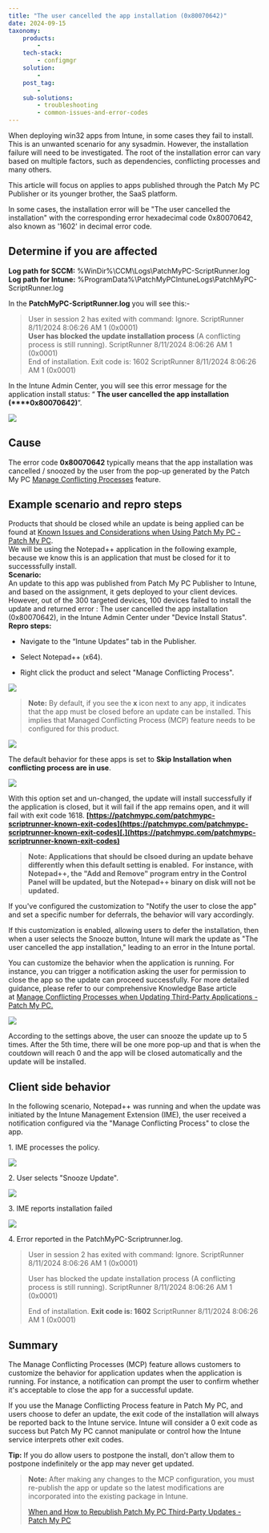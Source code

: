 ```yaml
---
title: "The user cancelled the app installation (0x80070642)"
date: 2024-09-15
taxonomy:
    products:
        - 
    tech-stack:
        - configmgr
    solution:
        - 
    post_tag:
        - 
    sub-solutions:
        - troubleshooting
        - common-issues-and-error-codes
---
```


When deploying win32 apps from Intune, in some cases they fail to install. This is an unwanted scenario for any sysadmin. However, the installation failure will need to be investigated. The root of the installation error can vary based on multiple factors, such as dependencies, conflicting processes and many others.

This article will focus on applies to apps published through the Patch My PC Publisher or its younger brother, the SaaS platform.

In some cases, the installation error will be "The user cancelled the installation" with the corresponding error hexadecimal code 0x80070642, also known as '1602' in decimal error code.

## Determine if you are affected

**Log path for SCCM:** %WinDir%\\CCM\\Logs\\PatchMyPC-ScriptRunner.log  
**Log path for Intune:** %ProgramData%\\PatchMyPCIntuneLogs\\PatchMyPC-ScriptRunner.log

In the **PatchMyPC-ScriptRunner.log** you will see this:-

> User in session 2 has exited with command: Ignore. ScriptRunner 8/11/2024 8:06:26 AM 1 (0x0001)  
> **User has blocked the update installation process** (A conflicting process is still running). ScriptRunner 8/11/2024 8:06:26 AM 1 (0x0001)  
> End of installation. Exit code is: 1602 ScriptRunner 8/11/2024 8:06:26 AM 1 (0x0001)

In the Intune Admin Center, you will see this error message for the application install status: “ **The user cancelled the app installation** **(****0x80070642)**”.

![](../../_images/update_for_notepad-2.png)

## Cause

The error code **0x80070642** typically means that the app installation was cancelled / snoozed by the user from the pop-up generated by the Patch My PC [Manage Conflicting Processes](https://patchmypc.com/manage-conflicting-processes-when-updating-third-party-applications) feature.

## Example scenario and repro steps

Products that should be closed while an update is being applied can be found at [Known Issues and Considerations when Using Patch My PC - Patch My PC](https://patchmypc.com/known-issues-and-considerations-when-using-patch-my-pc#topic2).  
We will be using the Notepad++ application in the following example, because we know this is an application that must be closed for it to successsfully install.  
**Scenario:**  
An update to this app was published from Patch My PC Publisher to Intune, and based on the assignment, it gets deployed to your client devices. However, out of the 300 targeted devices, 100 devices failed to install the update and returned error : The user cancelled the app installation (0x80070642), in the Intune Admin Center under "Device Install Status".  
**Repro steps:**

- Navigate to the “Intune Updates” tab in the Publisher.

- Select Notepad++ (x64).

- Right click the product and select "Manage Conflicting Process".

![](../../_images/update_for_notepad_select.png)

> **Note:** By default, if you see the **x** icon next to any app, it indicates that the app must be closed before an update can be installed. This implies that Managed Conflicting Process (MCP) feature needs to be configured for this product.

![](../../_images/notepad_rightclick_mcp.png)

The default behavior for these apps is set to **Skip Installation when conflicting process are in use**.

![](../../_images/skipinstall_mcp.png)

With this option set and un-changed, the update will install successfully if the application is closed, but it will fail if the app remains open, and it will fail with exit code 1618. **[https://patchmypc.com/patchmypc-scriptrunner-known-exit-codes](https://patchmypc.com/patchmypc-scriptrunner-known-exit-codes)[.](https://patchmypc.com/patchmypc-scriptrunner-known-exit-codes)**

> **Note: Applications that should be clsoed during an update behave differently when this default setting is enabled.  For instance, with Notepad++, the "Add and Remove" program entry in the Control Panel will be updated, but the Notepad++ binary on disk will not be updated.**

If you've configured the customization to "Notify the user to close the app" and set a specific number for deferrals, the behavior will vary accordingly. 

If this customization is enabled, allowing users to defer the installation, then when a user selects the Snooze button, Intune will mark the update as "The user cancelled the app installation," leading to an error in the Intune portal.

You can customize the behavior when the application is running. For instance, you can trigger a notification asking the user for permission to close the app so the update can proceed successfully. For more detailed guidance, please refer to our comprehensive Knowledge Base article at [Manage Conflicting Processes when Updating Third-Party Applications - Patch My PC.](https://patchmypc.com/manage-conflicting-processes-when-updating-third-party-applications)

![](../../_images/notify_user_mcp.png)

According to the settings above, the user can snooze the update up to 5 times. After the 5th time, there will be one more pop-up and that is when the coutdown will reach 0 and the app will be closed automatically and the update will be installed.

## Client side behavior

In the following scenario, Notepad++ was running and when the update was initiated by the Intune Management Extension (IME), the user received a notification configured via the "Manage Conflicting Process" to close the app.

1\. IME processes the policy.

![](../../_images/notepad_update_1.png)

2\. User selects "Snooze Update".

![](../../_images/notepad_update_2.png)

3\. IME reports installation failed

![](../../_images/notepad_update_3.png)

4\. Error reported in the PatchMyPC-Scriptrunner.log.

> User in session 2 has exited with command: Ignore. ScriptRunner 8/11/2024 8:06:26 AM 1 (0x0001)
> 
> User has blocked the update installation process (A conflicting process is still running). ScriptRunner 8/11/2024 8:06:26 AM 1 (0x0001)
> 
> End of installation. **Exit code is: 1602** ScriptRunner 8/11/2024 8:06:26 AM 1 (0x0001)

## Summary

The Manage Conflicting Processes (MCP) feature allows customers to customize the behavior for application updates when the application is running. For instance, a notification can prompt the user to confirm whether it's acceptable to close the app for a successful update. 

If you use the Manage Conflicting Process feature in Patch My PC, and users choose to defer an update, the exit code of the installation will always be reported back to the Intune service. Intune will consider a 0 exit code as success but Patch My PC cannot manipulate or control how the Intune service interprets other exit codes. 

**Tip:** If you do allow users to postpone the install, don't allow them to postpone indefinitely or the app may never get updated.

> **Note:** After making any changes to the MCP configuration, you must re-publish the app or update so the latest modifications are incorporated into the existing package in Intune.
> 
> [When and How to Republish Patch My PC Third-Party Updates - Patch My PC](https://patchmypc.com/when-and-how-to-republish-third-party-updates)
